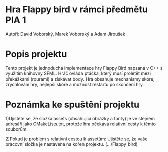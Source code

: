 # Hra Flappy bird v rámci předmětu PIA 1
Autoři: David Voborský, Marek Voborský a Adam Jiroušek

# Popis projektu
Tento projekt je jednoduchá implementace hry Flappy Bird napsaná v C++ s využitím knihovny SFML. Hráč ovládá ptáčka, který musí proletět mezi překážkami (rourami) a získávat body. Hra obsahuje mechanismy skóre, zrychlování hry, nejlepší skóre a možnost restartu po skončení hry.

# Poznámka ke spuštění projektu
1)Ujistěte se, že složka assets (obsahující obrázky a fonty) je ve stejném adresáři jako CMakeLists.txt, protože hra očekává relativní cesty k těmto souborům.

2)Pokud je problém s relativní cestou k assetům: Ujistěte se, že vaše pracovní složka je nastavena na kořen projektu. (...\Flappy_bird\) 

